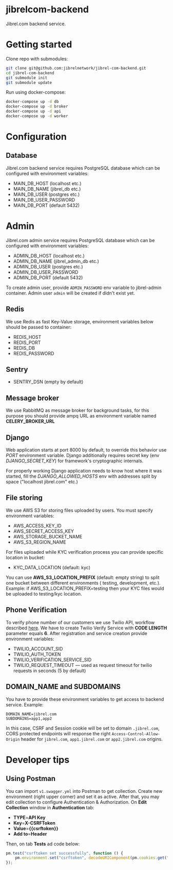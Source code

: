 # jibrelcom-backend

Jibrel.com backend service.

# Getting started

Clone repo with submodules:

```bash
git clone git@github.com:jibrelnetwork/jibrel-com-backend.git
cd jibrel-com-backend
git submodule init
git submodule update
```

Run using docker-compose:

```bash
docker-compose up -d db
docker-compose up -d broker
docker-compose up -d api
docker-compose up -d worker
```

# Configuration

## Database 

Jibrel.com backend service requires PostgreSQL database which can be configured with environment variables:

- MAIN_DB_HOST (localhost etc.)
- MAIN_DB_NAME (jibrel_db etc.)
- MAIN_DB_USER (postgres etc.)
- MAIN_DB_USER_PASSWORD
- MAIN_DB_PORT (default 5432)

# Admin

Jibrel.com admin service requires PostgreSQL database  which can be configured with environment variables:

- ADMIN_DB_HOST (localhost etc.)
- ADMIN_DB_NAME (jibrel_admin_db etc.)
- ADMIN_DB_USER (postgres etc.)
- ADMIN_DB_USER_PASSWORD
- ADMIN_DB_PORT (default 5432)

To create admin user, provide `ADMIN_PASSWORD` env variable to jibrel-admin container. 
Admin user `admin` will be created if didn't exist yet.

## Redis

We use Redis as fast Key-Value storage, environment variables below should be passed to container:
- REDIS_HOST
- REDIS_PORT
- REDIS_DB
- REDIS_PASSWORD

## Sentry

- SENTRY_DSN (empty by default)

## Message broker
We use RabbitMQ as message broker for background tasks, for this purpose you should provide ampq URL as environment variable named **CELERY_BROKER_URL** 

## Django
Web application starts at port 8000 by default, to override this behavior use *PORT* environment variable.
Django additionally requires secret key (env *DJANGO_SECRET_KEY*) for framework's cryptographic internals.   

For properly working Django application needs to know host where it was started, fill the *DJANGO_ALLOWED_HOSTS* env 
with addresses split by space ("localhost jibrel.com" etc.) 

## File storing
We use AWS S3 for storing files uploaded by users. You must specify environment variables:
- AWS_ACCESS_KEY_ID
- AWS_SECRET_ACCESS_KEY
- AWS_STORAGE_BUCKET_NAME
- AWS_S3_REGION_NAME 

For files uploaded while KYC verification process you can provide specific location in bucket:
 - KYC_DATA_LOCATION (default: kyc)
 
 You can use **AWS_S3_LOCATION_PREFIX** (default: empty string) to split one bucket between different environments (
 testing, development, etc.). Example: if AWS_S3_LOCATION_PREFIX=testing then your KYC files would be uploaded to
 testing/kyc location.

## Phone Verification
To verify phone number of our customers we use Twilio API, workflow described 
[here](https://www.twilio.com/docs/verify/api-beta#phone-verification-workflow).
We have to create Twilio Verify Service with **CODE LENGTH** parameter equals **6**.
After registration and service creation provide environment variables:

- TWILIO_ACCOUNT_SID
- TWILIO_AUTH_TOKEN
- TWILIO_VERIFICATION_SERVICE_SID
- TWILIO_REQUEST_TIMEOUT — used as request timeout for twilio requests in seconds (5 by default)

## DOMAIN_NAME and SUBDOMAINS
You have to provide these environment variables to get access to backend service. Example:
```
DOMAIN_NAME=jibrel.com
SUBDOMAINS=app1,app2
```
In this case, CSRF and Session cookie will be set to domain `.jibrel.com`, CORS protected endpoints will response
 the right `Access-Control-Allow-Origin` header for `jibrel.com`, `app1.jibrel.com` or `app2.jibrel.com` origins.

# Developer tips

## Using Postman

You can import `v1.swagger.yml` into Postman to get collection. 
Create new environment (right upper corner) and set it as active.
After that, you may edit collection to configure Authentication & Authorization.
On **Edit Collection** window in **Authentication** tab:
- **TYPE**=**API Key**
- **Key**=**X-CSRFToken**
- **Value**=**{{csrftoken}}**
- **Add to**=**Header**

Then, on tab **Tests** ad code below:
```javascript
pm.test("csrftoken set successfully", function () {
    pm.environment.set("csrftoken", decodeURIComponent(pm.cookies.get("csrftoken")))
});
```
